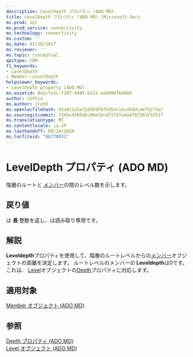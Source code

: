 ```yaml
---
description: LevelDepth プロパティ (ADO MD)
title: LevelDepth プロパティ (ADO MD) |Microsoft Docs
ms.prod: sql
ms.prod_service: connectivity
ms.technology: connectivity
ms.custom: ''
ms.date: 01/19/2017
ms.reviewer: ''
ms.topic: conceptual
apitype: COM
f1_keywords:
- LevelDepth
- Member::LevelDepth
helpviewer_keywords:
- LevelDepth property [ADO MD]
ms.assetid: 8a1cfe2c-f207-4445-b152-ade090f64608
author: rothja
ms.author: jroth
ms.openlocfilehash: 91a921d1e318369f875d5dc14c45ddcaef5273a7
ms.sourcegitcommit: 7345e4f05d6c06e1bcd73747a4a47873b3f3251f
ms.translationtype: MT
ms.contentlocale: ja-JP
ms.lasthandoff: 08/24/2020
ms.locfileid: "88778031"
---
```

# <a name="leveldepth-property-ado-md"></a>LevelDepth プロパティ (ADO MD)
階層のルートと [メンバー](./member-object-ado-md.md)の間のレベル数を示します。  
  
## <a name="return-values"></a>戻り値  
 は **長** 整数を返し、は読み取り専用です。  
  
## <a name="remarks"></a>解説  
 **Leveldepth**プロパティを使用して、階層のルートレベルからの[メンバー](./member-object-ado-md.md)オブジェクトの距離を決定します。 ルートレベルのメンバーの **Leveldepth**は0です。 これは、 [Level](./level-object-ado-md.md)オブジェクトの[Depth](./depth-property-ado-md.md)プロパティに対応します。  
  
## <a name="applies-to"></a>適用対象  
 [Member オブジェクト (ADO MD)](./member-object-ado-md.md)  
  
## <a name="see-also"></a>参照  
 [Depth プロパティ (ADO MD)](./depth-property-ado-md.md)   
 [Level オブジェクト (ADO MD)](./level-object-ado-md.md)